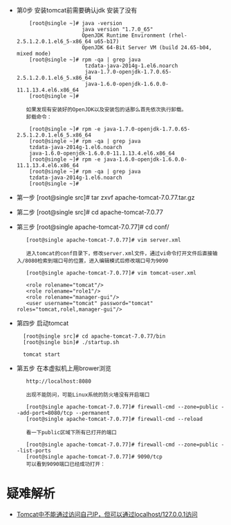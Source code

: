 * 第0步  安装tomcat前需要确认jdk 安装了没有
          
          [root@single ~]# java -version
                           java version "1.7.0_65"
                           OpenJDK Runtime Environment (rhel-2.5.1.2.0.1.el6_5-x86_64 u65-b17)
                           OpenJDK 64-Bit Server VM (build 24.65-b04, mixed mode)
          [root@single ~]# rpm -qa | grep java
                            tzdata-java-2014g-1.el6.noarch
                            java-1.7.0-openjdk-1.7.0.65-2.5.1.2.0.1.el6_5.x86_64
                            java-1.6.0-openjdk-1.6.0.0-11.1.13.4.el6.x86_64
          [root@single ~]# 

         如果发现有安装好的OpenJDK以及安装包的话那么首先依次执行卸载。
         卸载命令：

          [root@single ~]# rpm -e java-1.7.0-openjdk-1.7.0.65-2.5.1.2.0.1.el6_5.x86_64
          [root@single ~]# rpm -qa | grep java
          tzdata-java-2014g-1.el6.noarch
          java-1.6.0-openjdk-1.6.0.0-11.1.13.4.el6.x86_64
          [root@single ~]# rpm -e java-1.6.0-openjdk-1.6.0.0-11.1.13.4.el6.x86_64
          [root@single ~]# rpm -qa | grep java
          tzdata-java-2014g-1.el6.noarch
          [root@single ~]# 

* 第一步  [root@single src]# tar zxvf apache-tomcat-7.0.77.tar.gz 
* 第二步  [root@single src]# cd apache-tomcat-7.0.77
* 第三步  [root@single apache-tomcat-7.0.77]# cd conf/
  
         [root@single apache-tomcat-7.0.77]# vim server.xml

         进入tomcat的conf目录下，修改server.xml文件，通过vi命令打开文件后直接输入/8080检索到端口号的位置，进入编辑模式后修改端口号为9090

         [root@single apache-tomcat-7.0.77]# vim tomcat-user.xml
         
         <role rolename="tomcat"/>
         <role rolename="role1"/>
         <role rolename="manager-gui"/>
         <user username="tomcat" password="tomcat" roles="tomcat,rolel,manager-gui"/>
 * 第四步 启动tomcat
 
         [root@single src]# cd apache-tomcat-7.0.77/bin
         [root@single bin]# ./startup.sh  
         
         tomcat start
         
  * 第五步 在本虚拟机上用brower浏览
  
           http://localhost:8080
           
           出现不能防问，可能Linux系统的防火墙没有开启端口
           
           [root@single apache-tomcat-7.0.77]# firewall-cmd --zone=public --add-port=8080/tcp --permanent
           [root@single apache-tomcat-7.0.77]# firewall-cmd --reload
           
           看一下public区域下所有已打开的端口
           
           [root@single apache-tomcat-7.0.77]# firewall-cmd --zone=public --list-ports
           [root@single apache-tomcat-7.0.77]# 9090/tcp
           可以看到9090端口已经成功打开：
         

# 疑难解析

* [Tomcat中不能通过访问自己IP，但可以通过localhost/127.0.0.1访问](https://www.cnblogs.com/12three/p/11127338.html)
